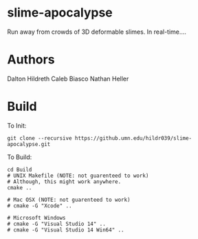 # slime-apocalypse
Run away from crowds of 3D deformable slimes. In real-time....

# Authors
Dalton Hildreth
Caleb Biasco
Nathan Heller

# Build

To Init:
```
git clone --recursive https://github.umn.edu/hildr039/slime-apocalypse.git
```

To Build:
```
cd Build
# UNIX Makefile (NOTE: not guarenteed to work)
# Although, this might work anywhere.
cmake ..

# Mac OSX (NOTE: not guarenteed to work)
# cmake -G "Xcode" ..

# Microsoft Windows
# cmake -G "Visual Studio 14" ..
# cmake -G "Visual Studio 14 Win64" ..
```
